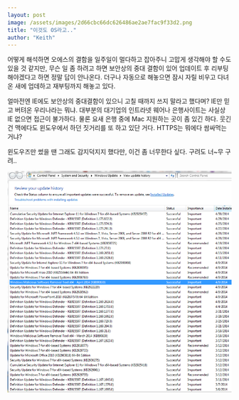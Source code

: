 ```yaml
---
layout: post
image: /assets/images/2d66cbc66dc626486ae2ae7fac9f33d2.png
title: "이것도 OS라고.."
author: "Keith"
---
```


어떻게 해석하면 오에스의 결함을 일주일이 멀다하고 잡아주니 고맙게 생각해야 할 수도 있을 것 같지만, 무슨 일 좀 하려고 하면 보안상의 중대 결함이 있어 업데이트 후 리부팅 해야겠다고 하면 정말 답이 안나온다. 더구나 자동으로 해놓으면 잠시 자릴 비우고 다녀온 새에 업데하고 재부팅까지 해놓고 있다. 



얼마전엔 IE에도 보안상의 중대결함이 있으니 고칠 때까지 쓰지 말라고 했다며? IE만 믿고 버텨온 우리나라는 뭐냐. 대부분의 대기업의 인트라넷 웨어나 은행사이트는 사실상 IE 없으면 접근이 불가하다. 물론 요새 은행 중에 Mac 지원하는 곳이 좀 있긴 하다. 웃긴 건 맥에다도 윈도우에서 하던 짓거리를 또 하고 있단 거다. HTTPS는 뭐에다 쌈싸먹는거냐?


윈도우즈만 썼을 땐 그래도 감지덕지지 했다만, 이건 좀 너무한다 싶다. 구려도 너~무 구려..




![image](/assets/images/2d66cbc66dc626486ae2ae7fac9f33d2.png)








